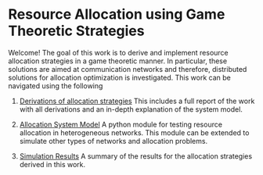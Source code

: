# Resource Allocation using Game Theoretic Strategies
Welcome! The goal of this work is to derive and implement resource allocation strategies in a game theoretic manner. In particular, these solutions are aimed at communication networks and therefore, distributed solutions for allocation optimization is investigated.
This work can be navigated using the following 


1.  [Derivations of allocation strategies](/documentation/readmes/derivations.md)
This includes a full report of the work with all derivations and an in-depth explanation of the system model. 

2.  [Allocation System Model](/documentation/readmes/system_model.md)
A python module for testing resource allocation in heterogeneous networks. This module can be extended to simulate other types of networks and allocation problems.

4.  [Simulation Results](/documentation/readmes/results.md)
A summary of the results for the allocation strategies derived in this work. 
